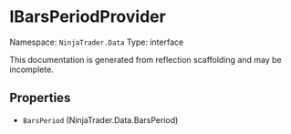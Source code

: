 # IBarsPeriodProvider

Namespace: `NinjaTrader.Data`
Type: interface

This documentation is generated from reflection scaffolding and may be incomplete.

## Properties
- `BarsPeriod` (NinjaTrader.Data.BarsPeriod)
